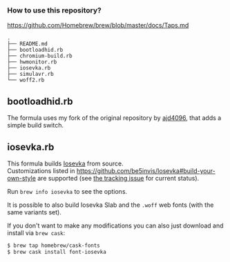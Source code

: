 ### How to use this repository?
https://github.com/Homebrew/brew/blob/master/docs/Taps.md

```
.
├── README.md
├── bootloadhid.rb
├── chromium-build.rb
├── hwmonitor.rb
├── iosevka.rb
├── simulavr.rb
└── woff2.rb
```

## bootloadhid.rb
The formula uses my fork of the original repository by [ajd4096](https://github.com/ajd4096), that adds a simple build switch.

## iosevka.rb
This formula builds [Iosevka](https://github.com/be5invis/iosevka) from source.  
Customizations listed in https://github.com/be5invis/Iosevka#build-your-own-style are supported (see [the tracking issue](https://github.com/robertgzr/homebrew-tap/issues/5) for current
status).

Run `brew info iosevka` to see the options.

It is possible to also build Iosevka Slab and the `.woff` web fonts (with the same variants set).

If you don't want to make any modifications you can also just download and install via `brew cask`:
```bash
$ brew tap homebrew/cask-fonts
$ brew cask install font-iosevka
```
